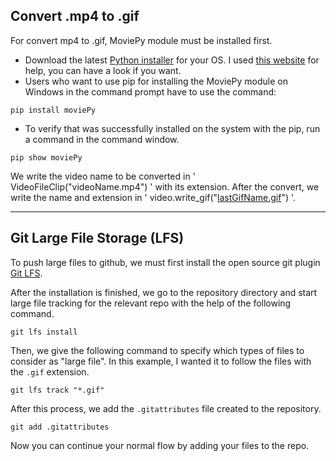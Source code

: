 ## Convert .mp4 to .gif 
For convert mp4 to .gif, MoviePy module  must be installed first.
- Download the latest [Python installer](https://www.python.org/downloads/) for your OS.
I used [this website](https://www.alphr.com/pip-is-not-recognized-as-an-internal-or-external-command/#:~:text=Reinstall%20Python%20to%20Fix%20'Pip,components%20to%20fix%20the%20problem.) for help, you can have a look if you want.
-  Users who want to use pip for installing the MoviePy module on Windows in the command prompt have to use the command:
```
pip install moviePy
```
- To verify that was successfully installed on the system with the pip, run a command in the command window.
```
pip show moviePy
```
We write the video name to be converted in ' VideoFileClip("videoName.mp4") ' with its extension.
After the convert, we write the name and extension in ' video.write_gif("[lastGifName.gif](https://github.com/AtakanTurgut/python-mp4gif/blob/main/gifGame.gif)") '.

<!--[gameCar](https://github.com/AtakanTurgut/python-mp4gif/blob/main/gifGame.gif)-->

---
## Git Large File Storage (LFS)

To push large files to github, we must first install the open source git plugin [Git LFS](https://git-lfs.com/).

After the installation is finished, we go to the repository directory and start large file tracking for the relevant repo with the help of the following command.
```
git lfs install
```
Then, we give the following command to specify which types of files to consider as "large file". In this example, I wanted it to follow the files with the `.gif` extension.
```
git lfs track "*.gif"
```
After this process, we add the `.gitattributes` file created to the repository.
```
git add .gitattributes
```
Now you can continue your normal flow by adding your files to the repo.